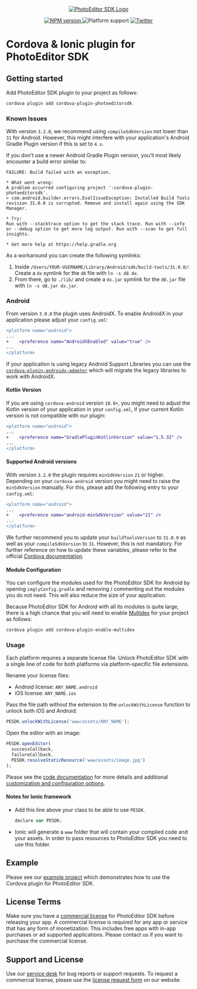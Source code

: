 <p align="center">
  <a href="https://img.ly/photo-sdk?utm_campaign=Projects&utm_source=Github&utm_medium=PESDK&utm_content=Cordova"><img src="https://img.ly/static/logos/PE.SDK_Logo.svg" alt="PhotoEditor SDK Logo"/></a>
</p>
<p align="center">
  <a href="https://npmjs.org/package/cordova-plugin-photoeditorsdk">
    <img src="https://img.shields.io/npm/v/cordova-plugin-photoeditorsdk.svg" alt="NPM version">
  </a>
  <img src="https://img.shields.io/badge/platforms-android%20|%20ios-lightgrey.svg" alt="Platform support">
  <a href="http://twitter.com/PhotoEditorSDK">
    <img src="https://img.shields.io/badge/twitter-@PhotoEditorSDK-blue.svg?style=flat" alt="Twitter">
  </a>
</p>

# Cordova & Ionic plugin for PhotoEditor SDK
## Getting started

Add PhotoEditor SDK plugin to your project as follows:

```sh
cordova plugin add cordova-plugin-photoeditorsdk
```

### Known Issues

With version `3.2.0`, we recommend using `compileSdkVersion` not lower than `31` for Android. However, this might interfere with your application's Android Gradle Plugin version if this is set to `4.x`.

If you don't use a newer Android Gradle Plugin version, you'll most likely encounter a build error similar to:
```
FAILURE: Build failed with an exception.

* What went wrong:
A problem occurred configuring project ':cordova-plugin-photoeditorsdk'.
> com.android.builder.errors.EvalIssueException: Installed Build Tools revision 31.0.0 is corrupted. Remove and install again using the SDK Manager.

* Try:
Run with --stacktrace option to get the stack trace. Run with --info or --debug option to get more log output. Run with --scan to get full insights.

* Get more help at https://help.gradle.org
```
As a workaround you can create the following symlinks:
  1. Inside `/Users/YOUR-USERNAME/Library/Android/sdk/build-tools/31.0.0/`: Create a `dx` symlink for the `d8` file with `ln -s d8 dx`.
  2. From there, go to `./lib/` and create a `dx.jar` symlink for the `d8.jar` file with `ln -s d8.jar dx.jar`. 

### Android

From version `3.0.0` the plugin uses AndroidX. To enable AndroidX in your application please adjust your `config.xml`:

```diff
<platform name="android">
...
+    <preference name="AndroidXEnabled" value="true" />
...
</platform>
```

If your application is using legacy Android Support Libraries you can use the [`cordova-plugin-androidx-adapter`](https://www.npmjs.com/package/cordova-plugin-androidx-adapter) which will migrate the legacy libraries to work with AndroidX.

#### Kotlin Version

If you are using `cordova-android` version `10.0+`, you might need to adjust the Kotlin version of your application in your `config.xml`, if your current Kotlin version is not compatible with our plugin:

```diff
<platform name="android">
...
+    <preference name="GradlePluginKotlinVersion" value="1.5.32" />
...
</platform>
```

#### Supported Android versions

With version `3.2.0` the plugin requires `minSdkVersion` `21` or higher. Depending on your `cordova-android` version you might need to raise the `minSdkVersion` manually. For this, please add the following entry to your `config.xml`:

```diff
<platform name="android">
...
+    <preference name="android-minSdkVersion" value="21" />
...
</platform>
```

We further recommend you to update your `buildToolsVersion` to `31.0.0` as well as your `compileSdkVersion` to `31`. However, this is not mandatory. For further reference on how to update these variables, please refer to the official [Cordova documentation](https://cordova.apache.org/docs/en/11.x/guide/platforms/android/index.html#configuring-gradle).

#### Module Configuration

You can configure the modules used for the PhotoEditor SDK for Android by opening `imglyConfig.gradle` and removing / commenting out the modules you do not need. This will also reduce the size of your application.

Because PhotoEditor SDK for Android with all its modules is quite large, there is a high chance that you will need to enable [Multidex](https://developer.android.com/studio/build/multidex) for your project as follows:

```sh
cordova plugin add cordova-plugin-enable-multidex
```

### Usage

Each platform requires a separate license file. Unlock PhotoEditor SDK with a single line of code for both platforms via platform-specific file extensions.

Rename your license files:
- Android license: `ANY_NAME.android`
- iOS license: `ANY_NAME.ios`

Pass the file path without the extension to the `unlockWithLicense` function to unlock both iOS and Android:
```js
PESDK.unlockWithLicense('www/assets/ANY_NAME');
```

Open the editor with an image:
```js
PESDK.openEditor(
  successCallback,
  failureCallback,
  PESDK.resolveStaticResource('www/assets/image.jpg')
);
```

Please see the [code documentation](./types/index.d.ts) for more details and additional [customization and configuration options](./types/configuration.ts).

#### Notes for Ionic framework

- Add this line above your class to be able to use `PESDK`.
  ```js
  declare var PESDK;
  ```
- Ionic will generate a `www` folder that will contain your compiled code and your assets. In order to pass resources to PhotoEditor SDK you need to use this folder.

## Example

Please see our [example project](https://github.com/imgly/pesdk-cordova-demo) which demonstrates how to use the Cordova plugin for PhotoEditor SDK.

## License Terms

Make sure you have a [commercial license](https://img.ly/pricing?utm_campaign=Projects&utm_source=Github&utm_medium=PESDK&utm_content=Cordova) for PhotoEditor SDK before releasing your app.
A commercial license is required for any app or service that has any form of monetization: This includes free apps with in-app purchases or ad supported applications. Please contact us if you want to purchase the commercial license.

## Support and License

Use our [service desk](https://support.img.ly) for bug reports or support requests. To request a commercial license, please use the [license request form](https://img.ly/pricing?utm_campaign=Projects&utm_source=Github&utm_medium=PESDK&utm_content=Cordova) on our website.
